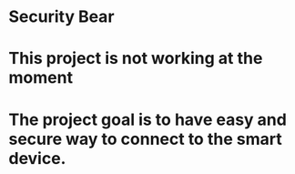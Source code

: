 # Security Bear 

# This project is not working at the moment

# The project goal is to have easy and secure way to connect to the smart device.